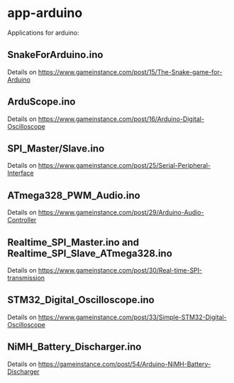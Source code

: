 # app-arduino
Applications for arduino:

## SnakeForArduino.ino
Details on https://www.gameinstance.com/post/15/The-Snake-game-for-Arduino

## ArduScope.ino
Details on https://www.gameinstance.com/post/16/Arduino-Digital-Oscilloscope

## SPI_Master/Slave.ino
Details on https://www.gameinstance.com/post/25/Serial-Peripheral-Interface

## ATmega328_PWM_Audio.ino
Details on https://www.gameinstance.com/post/29/Arduino-Audio-Controller

## Realtime_SPI_Master.ino and Realtime_SPI_Slave_ATmega328.ino
Details on https://www.gameinstance.com/post/30/Real-time-SPI-transmission

## STM32_Digital_Oscilloscope.ino
Details on https://www.gameinstance.com/post/33/Simple-STM32-Digital-Oscilloscope

## NiMH_Battery_Discharger.ino
Details on https://gameinstance.com/post/54/Arduino-NiMH-Battery-Discharger
